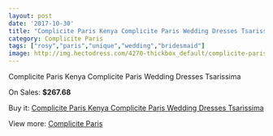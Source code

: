 ```yaml
---
layout: post
date: '2017-10-30'
title: "Complicite Paris Kenya Complicite Paris Wedding Dresses Tsarissima"
category: Complicite Paris
tags: ["rosy","paris","unique","wedding","bridesmaid"]
image: http://img.hectodress.com/4270-thickbox_default/complicite-paris-kenya-complicite-paris-wedding-dresses-tsarissima.jpg
---
```

Complicite Paris Kenya Complicite Paris Wedding Dresses Tsarissima

On Sales: **$267.68**
<a href="https://www.hectodress.com/complicite-paris/2200-complicite-paris-kenya-complicite-paris-wedding-dresses-tsarissima.html"><amp-img layout="responsive" width="600" height="600" src="//img.hectodress.com/4270-thickbox_default/complicite-paris-kenya-complicite-paris-wedding-dresses-tsarissima.jpg" alt="Complicite Paris Kenya Complicite Paris Wedding Dresses Tsarissima 0" /></a>

Buy it: [Complicite Paris Kenya Complicite Paris Wedding Dresses Tsarissima](https://www.hectodress.com/complicite-paris/2200-complicite-paris-kenya-complicite-paris-wedding-dresses-tsarissima.html "Complicite Paris Kenya Complicite Paris Wedding Dresses Tsarissima")

View more: [Complicite Paris](https://www.hectodress.com/37-complicite-paris "Complicite Paris")